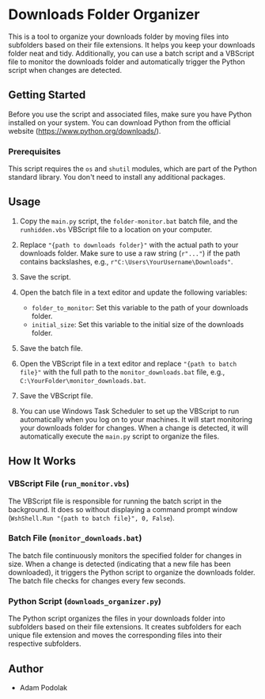 # Downloads Folder Organizer

This is a tool to organize your downloads folder by moving files into subfolders based on their file extensions. It helps you keep your downloads folder neat and tidy. Additionally, you can use a batch script and a VBScript file to monitor the downloads folder and automatically trigger the Python script when changes are detected.

## Getting Started

Before you use the script and associated files, make sure you have Python installed on your system. You can download Python from the official website (https://www.python.org/downloads/).

### Prerequisites

This script requires the `os` and `shutil` modules, which are part of the Python standard library. You don't need to install any additional packages.

## Usage

1. Copy the `main.py` script, the `folder-monitor.bat` batch file, and the `runhidden.vbs` VBScript file to a location on your computer.

2. Replace `"{path to downloads folder}"` with the actual path to your downloads folder. Make sure to use a raw string (`r"..."`) if the path contains backslashes, e.g., `r"C:\Users\YourUsername\Downloads"`.

3. Save the script.

4. Open the batch file in a text editor and update the following variables:
   - `folder_to_monitor`: Set this variable to the path of your downloads folder.
   - `initial_size`: Set this variable to the initial size of the downloads folder.

5. Save the batch file.

6. Open the VBScript file in a text editor and replace `"{path to batch file}"` with the full path to the `monitor_downloads.bat` file, e.g., `C:\YourFolder\monitor_downloads.bat`.

7. Save the VBScript file.

8. You can use Windows Task Scheduler to set up the VBScript to run automatically when you log on to your machines. It will start monitoring your downloads folder for changes. When a change is detected, it will automatically execute the `main.py` script to organize the files.

## How It Works

### VBScript File (`run_monitor.vbs`)

The VBScript file is responsible for running the batch script in the background. It does so without displaying a command prompt window (`WshShell.Run "{path to batch file}", 0, False`).

### Batch File (`monitor_downloads.bat`)

The batch file continuously monitors the specified folder for changes in size. When a change is detected (indicating that a new file has been downloaded), it triggers the Python script to organize the downloads folder. The batch file checks for changes every few seconds.

### Python Script (`downloads_organizer.py`)

The Python script organizes the files in your downloads folder into subfolders based on their file extensions. It creates subfolders for each unique file extension and moves the corresponding files into their respective subfolders.

## Author

- Adam Podolak
